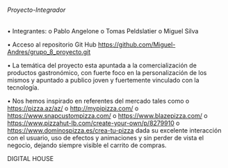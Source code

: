 ###### Proyecto-Integrador
• Integrantes: o Pablo Angelone o Tomas Peldslatier o Miguel Silva

• Acceso al repositorio Git Hub https://github.com/Miguel-Andres/grupo_8_proyecto.git

• La temática del proyecto esta apuntada a la comercialización de productos gastronómico, con fuerte foco en la personalización de los mismos y apuntado a publico joven y fuertemente vinculado con la tecnología.

• Nos hemos inspirado en referentes del mercado tales como o https://pizza.az/az/ 
o http://mypipizza.com/ o https://www.snapcustompizza.com/ o
https://www.blazepizza.com/ o https://www.pizzahut-lb.com/create-your-own/p/8279910 o
https://www.dominospizza.es/crea-tu-pizza dada su excelente interacción con el usuario, uso de efectos y animaciones y sin perder de vista el negocio, dejando siempre visible el carrito de compras.

DIGITAL HOUSE
